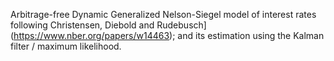 Arbitrage-free Dynamic Generalized Nelson-Siegel model of interest rates following Christensen, Diebold and Rudebusch](https://www.nber.org/papers/w14463); and its estimation using the Kalman filter / maximum likelihood.
